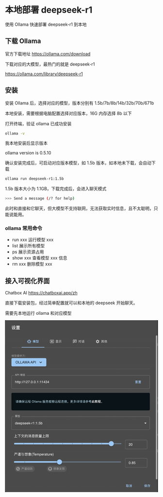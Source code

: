 # 本地部署 deepseek-r1

使用 Ollama 快速部署 deepseek-r1 到本地

## 下载 Ollama

官方下载地址 https://ollama.com/download

下载对应的大模型，最热门的就是 deepseek-r1

https://ollama.com/library/deepseek-r1

## 安装

安装 Ollama 后，选择对应的模型，版本分别有 1.5b/7b/8b/14b/32b/70b/671b

本地安装，需要根据电脑配置选择对应版本，16G 内存选择 8b 以下

打开终端，验证 ollama 已成功安装

```sh
ollama -v
```

我本地安装后显示版本

ollama version is 0.5.10

确认安装完成后，可启动对应版本模型，如 1.5b 版本，如本地未下载，会自动下载

```sh
ollama run deepseek-r1:1.5b
```

1.5b 版本大小为 1.1GB，下载完成后，会进入聊天模式

```sh
>>> Send a message (/? for help)
```

此时和直接和它聊天，但大模型不支持联网，无法获取实时信息，且不太聪明，只能说能用。

### ollama 常用命令

- run xxx 运行模型 xxx
- list 展示所有模型
- ps 展示资源占用
- show xxx 查看模型 xxx 信息
- rm xxx 删除模型 xxx

## 接入可视化界面

Chatbox AI https://chatboxai.app/zh

直接下载安装包，经过简单配置就可以和本地的 deepseek 开始聊天。

需要先本地运行 ollama 和对应模型

![设置](./chatbox.png)
